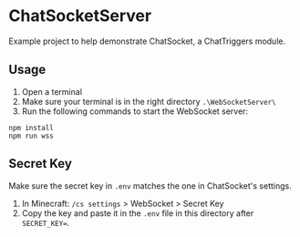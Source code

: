 # ChatSocketServer

Example project to help demonstrate ChatSocket, a ChatTriggers module.

## Usage

1. Open a terminal
2. Make sure your terminal is in the right directory `.\WebSocketServer\`
3. Run the following commands to start the WebSocket server:

```batch
npm install
npm run wss
```

## Secret Key

Make sure the secret key in `.env` matches the one in ChatSocket's settings.

1. In Minecraft: `/cs settings` > WebSocket > Secret Key
2. Copy the key and paste it in the `.env` file in this directory after `SECRET_KEY=`.
